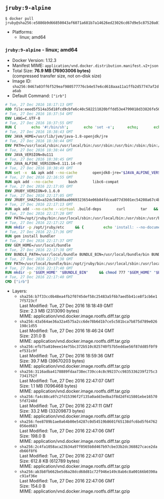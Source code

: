 ## `jruby:9-alpine`

```console
$ docker pull jruby@sha256:e5886b9d66850043af6071a681b7a14626ed23026cd67d9e5c87520a017d5b4a
```

-	Platforms:
	-	linux; amd64

### `jruby:9-alpine` - linux; amd64

-	Docker Version: 1.12.3
-	Manifest MIME: `application/vnd.docker.distribution.manifest.v2+json`
-	Total Size: **76.9 MB (76903006 bytes)**  
	(compressed transfer size, not on-disk size)
-	Image ID: `sha256:0467a03ff6f529eaf980577776cb4e57e6cd618aaa11a1ffb2d57747af2da6ab`
-	Default Command: `["irb"]`

```dockerfile
# Tue, 27 Dec 2016 18:17:13 GMT
ADD file:eeed5f514a35d18fcd9cbfe6c40c582211020bffdd53e4799018d33826fe5067 in / 
# Tue, 27 Dec 2016 18:37:54 GMT
ENV LANG=C.UTF-8
# Tue, 27 Dec 2016 18:37:55 GMT
RUN { 		echo '#!/bin/sh'; 		echo 'set -e'; 		echo; 		echo 'dirname "$(dirname "$(readlink -f "$(which javac || which java)")")"'; 	} > /usr/local/bin/docker-java-home 	&& chmod +x /usr/local/bin/docker-java-home
# Tue, 27 Dec 2016 18:38:43 GMT
ENV JAVA_HOME=/usr/lib/jvm/java-1.8-openjdk/jre
# Tue, 27 Dec 2016 18:38:44 GMT
ENV PATH=/usr/local/sbin:/usr/local/bin:/usr/sbin:/usr/bin:/sbin:/bin:/usr/lib/jvm/java-1.8-openjdk/jre/bin:/usr/lib/jvm/java-1.8-openjdk/bin
# Tue, 27 Dec 2016 18:38:44 GMT
ENV JAVA_VERSION=8u111
# Tue, 27 Dec 2016 18:38:45 GMT
ENV JAVA_ALPINE_VERSION=8.111.14-r0
# Tue, 27 Dec 2016 18:38:49 GMT
RUN set -x 	&& apk add --no-cache 		openjdk8-jre="$JAVA_ALPINE_VERSION" 	&& [ "$JAVA_HOME" = "$(docker-java-home)" ]
# Tue, 27 Dec 2016 22:16:55 GMT
RUN apk add --no-cache       bash       libc6-compat
# Tue, 27 Dec 2016 22:17:05 GMT
ENV JRUBY_VERSION=9.1.6.0
# Tue, 27 Dec 2016 22:17:05 GMT
ENV JRUBY_SHA256=a32dc54b80aa0069323654e06b84fdcea077d3601ec54208a67c4b969f369b89
# Tue, 27 Dec 2016 22:17:13 GMT
RUN apk add --no-cache --virtual .build-deps       curl       tar   && mkdir -p /opt/jruby   && curl -fSL https://s3.amazonaws.com/jruby.org/downloads/${JRUBY_VERSION}/jruby-bin-${JRUBY_VERSION}.tar.gz -o /tmp/jruby.tar.gz   && echo "$JRUBY_SHA256 */tmp/jruby.tar.gz" | sha256sum -c -   && tar -zx --strip-components=1 -f /tmp/jruby.tar.gz -C /opt/jruby   && rm /tmp/jruby.tar.gz   && ln -s /opt/jruby/bin/jruby /usr/local/bin/ruby   && apk del .build-deps
# Tue, 27 Dec 2016 22:17:20 GMT
ENV PATH=/opt/jruby/bin:/usr/local/sbin:/usr/local/bin:/usr/sbin:/usr/bin:/sbin:/bin:/usr/lib/jvm/java-1.8-openjdk/jre/bin:/usr/lib/jvm/java-1.8-openjdk/bin
# Tue, 27 Dec 2016 22:17:22 GMT
RUN mkdir -p /opt/jruby/etc     && {         echo 'install: --no-document';         echo 'update: --no-document';     } >> /opt/jruby/etc/gemrc
# Tue, 27 Dec 2016 22:17:36 GMT
RUN gem install bundler
# Tue, 27 Dec 2016 22:17:37 GMT
ENV GEM_HOME=/usr/local/bundle
# Tue, 27 Dec 2016 22:17:38 GMT
ENV BUNDLE_PATH=/usr/local/bundle BUNDLE_BIN=/usr/local/bundle/bin BUNDLE_SILENCE_ROOT_WARNING=1 BUNDLE_APP_CONFIG=/usr/local/bundle
# Tue, 27 Dec 2016 22:17:38 GMT
ENV PATH=/usr/local/bundle/bin:/opt/jruby/bin:/usr/local/sbin:/usr/local/bin:/usr/sbin:/usr/bin:/sbin:/bin:/usr/lib/jvm/java-1.8-openjdk/jre/bin:/usr/lib/jvm/java-1.8-openjdk/bin
# Tue, 27 Dec 2016 22:17:40 GMT
RUN mkdir -p "$GEM_HOME" "$BUNDLE_BIN"     && chmod 777 "$GEM_HOME" "$BUNDLE_BIN"
# Tue, 27 Dec 2016 22:17:40 GMT
CMD ["irb"]
```

-	Layers:
	-	`sha256:b7f33cc0b48ea4fb2f0745def58c25483a5f6b7aed5b41ce8f1cb6e17f5723cf`  
		Last Modified: Tue, 27 Dec 2016 18:18:49 GMT  
		Size: 2.3 MB (2313090 bytes)  
		MIME: application/vnd.docker.image.rootfs.diff.tar.gzip
	-	`sha256:43a564ae36a32a4575a2cc6de78b6d1b7ce5c581bca7b875d789e026198c1d55`  
		Last Modified: Tue, 27 Dec 2016 18:46:24 GMT  
		Size: 231.0 B  
		MIME: application/vnd.docker.image.rootfs.diff.tar.gzip
	-	`sha256:efb75a810eee14e75bc372b510c025740f57b5eddae56f87dd85f0f9ef531c9f`  
		Last Modified: Tue, 27 Dec 2016 18:59:36 GMT  
		Size: 39.7 MB (39670203 bytes)  
		MIME: application/vnd.docker.image.rootfs.diff.tar.gzip
	-	`sha256:3116adba4178889fdaa738ec739cc4c8c99237cc9835336239f275c37341752f`  
		Last Modified: Tue, 27 Dec 2016 22:47:07 GMT  
		Size: 1.1 MB (1096468 bytes)  
		MIME: application/vnd.docker.image.rootfs.diff.tar.gzip
	-	`sha256:fa4c88ca97c2fd15396f2f135a0add3edba3f8d2df415801ebe165705fd7248d`  
		Last Modified: Tue, 27 Dec 2016 22:47:11 GMT  
		Size: 33.2 MB (33209873 bytes)  
		MIME: application/vnd.docker.image.rootfs.diff.tar.gzip
	-	`sha256:fee8789b1ae0a64b00e54287c0d54519b8601f65138dfc6bd5f64762056ed683`  
		Last Modified: Tue, 27 Dec 2016 22:47:06 GMT  
		Size: 198.0 B  
		MIME: application/vnd.docker.image.rootfs.diff.tar.gzip
	-	`sha256:2c4fa1058aca23b34a97f0565b8d467b97cbe33b2dc368827cace2dadb66f8f6`  
		Last Modified: Tue, 27 Dec 2016 22:47:07 GMT  
		Size: 612.8 KB (612789 bytes)  
		MIME: application/vnd.docker.image.rootfs.diff.tar.gzip
	-	`sha256:ab3b8fb662be5d6a28dcd68d81c72f946e149c8ab6c8a00166b0390ac91af36e`  
		Last Modified: Tue, 27 Dec 2016 22:47:06 GMT  
		Size: 154.0 B  
		MIME: application/vnd.docker.image.rootfs.diff.tar.gzip
